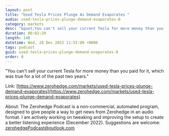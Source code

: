 ```yaml
---
layout: post
title: "Used Tesla Prices Plunge As Demand Evaporates "
audio: used-tesla-prices-plunge-demand-evaporates-0
category: markets
desc: "&quot;You can't sell your current Tesla for more money than you paid for it, which was true for a lot of the past two years.&quot; "
duration: 00:02:20
length: 140
datetime: Wed, 28 Dec 2022 11:55:00 +0000
tags: podcast
guid: used-tesla-prices-plunge-demand-evaporates-0
order: 0
---
```

&quot;You can't sell your current Tesla for more money than you paid for it, which was true for a lot of the past two years.&quot; 

Link: [https://www.zerohedge.com/markets/used-tesla-prices-plunge-demand-evaporates](https://www.zerohedge.com/markets/used-tesla-prices-plunge-demand-evaporates)

About: The Zerohedge Podcast is a non-commercial, automated program, designed to give people a way to get news from Zerohedge in an audio format.  I am actively working on tweaking and improving the setup to create a better listening experience (December 2022).  Suggestions are welcome: [zerohedgePodcast@outlook.com](mailto:zerohedgePodcast@outlook.com)